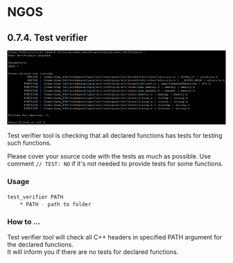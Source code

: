 NGOS
====

0.7.4. Test verifier
--------------------

<p align="center">
    <img src="https://github.com/Gris87/ngos/blob/master/tools/qt/test_verifier/Screenshot.png?raw=true" alt="Screenshot"/>
</p>

Test verifier tool is checking that all declared functions has tests for testing such functions.

Please cover your source code with the tests as much as possible. Use comment `// TEST: NO` if it's not needed to provide tests for some functions.

### Usage

```sh
test_verifier PATH
    * PATH - path to folder
```

### How to ...

Test verifier tool will check all C++ headers in specified PATH argument for the declared functions.<br/>
It will inform you if there are no tests for declared functions.
